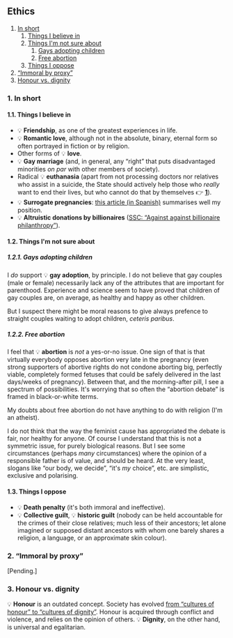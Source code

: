 ## Ethics

1. [In short](#1-in-short)
   1. [Things I believe in](#11-things-i-believe-in)
   1. [Things I'm not sure about](#12-things-im-not-sure-about)
      1. [Gays adopting children](#121-gays-adopting-children)
      1. [Free abortion](#122-free-abortion)
   1. [Things I oppose](#13-things-i-oppose)
1. [&ldquo;Immoral by proxy&rdquo;](#2-immoral-by-proxy)
1. [Honour vs. dignity](#3-honour-vs-dignity)

### 1. In short

#### 1.1. Things I believe in

* 💡&nbsp;**Friendship**, as one of the greatest experiences in life.
* 💡&nbsp;**Romantic love**, although not in the absolute, binary, eternal form so often portrayed in fiction or by religion.
* Other forms of 💡&nbsp;**love**.
* 💡&nbsp;**Gay marriage** (and, in general, any &ldquo;right&rdquo; that puts disadvantaged minorities *on par* with other members of
  society).
* Radical 💡&nbsp;**euthanasia** (apart from not processing doctors nor relatives who assist in a suicide, the State should actively help those
  who *really* want to end their lives, but who cannot do that by themselves <span class="icon ref">👉</span>&nbsp;[**1**](footnotes#1)).
* 💡&nbsp;**Surrogate pregnancies**:
  [this article (in Spanish)](https://blogs.elconfidencial.com/economia/laissez-faire/2017-02-10/gestacion-subrogada_1329076/)
  summarises well my position.
* 💡&nbsp;**Altruistic donations by billionaires**
  ([SSC: &ldquo;Against against billionaire philanthropy&rdquo;](https://slatestarcodex.com/2019/07/29/against-against-billionaire-philanthropy/)).

#### 1.2. Things I'm not sure about

##### 1.2.1. Gays adopting children

I *do* support 💡&nbsp;**gay adoption**, by principle.
I do not believe that gay couples (male or female) necessarily lack any of the attributes that are important for parenthood.
Experience and science seem to have proved that children of gay couples are, on average, as healthy and happy as other children.

But I suspect there might be moral reasons to give always prefence to straight couples waiting to adopt children, *ceteris paribus*.

##### 1.2.2. Free abortion

I feel that 💡&nbsp;**abortion** is *not* a yes-or-no issue.
One sign of that is that virtually everybody opposes abortion very late in the pregnancy (even strong supporters of abortive rights do not condone aborting big,
perfectly viable, completely formed fetuses that could be safely delivered in the last days/weeks of pregnancy).
Between that, and the morning-after pill, I see a spectrum of possibilities.
It's worrying that so often the &ldquo;abortion debate&rdquo; is framed in black-or-white terms.

My doubts about free abortion do not have anything to do with religion (I'm an atheist).

I do not think that the way the feminist cause has appropriated the debate is fair, nor healthy for anyone.
Of course I understand that this is not a symmetric issue, for purely biological reasons.
But I see some circumstances (perhaps *many* circumstances) where the opinion of a responsible father is of value, and should be heard.
At the very least, slogans like &ldquo;our body, we decide&rdquo;, &ldquo;it's *my* choice&rdquo;, etc. are simplistic, exclusive and polarising.

#### 1.3. Things I oppose

* 💡&nbsp;**Death penalty** (it's both immoral and ineffective).
* 💡&nbsp;**Collective guilt**, 💡&nbsp;**historic guilt** (nobody can be held accountable for the crimes of their close
  relatives; much less of their ancestors; let alone imagined or supposed distant ancestors with whom one barely shares a religion, a language, or an
  approximate skin colour).

### 2. &ldquo;Immoral by proxy&rdquo;

\[Pending.\]

### 3. Honour vs. dignity

💡&nbsp;**Honour** is an outdated concept.
Society has evolved
[from &ldquo;cultures of honour&rdquo; to &ldquo;cultures of dignity&rdquo;](http://heterodoxacademy.org/2016/03/26/victimhood-culture-at-emory/).
Honour is acquired through conflict and violence, and relies on the opinion of others.
💡&nbsp;**Dignity**, on the other hand, is universal and egalitarian.
